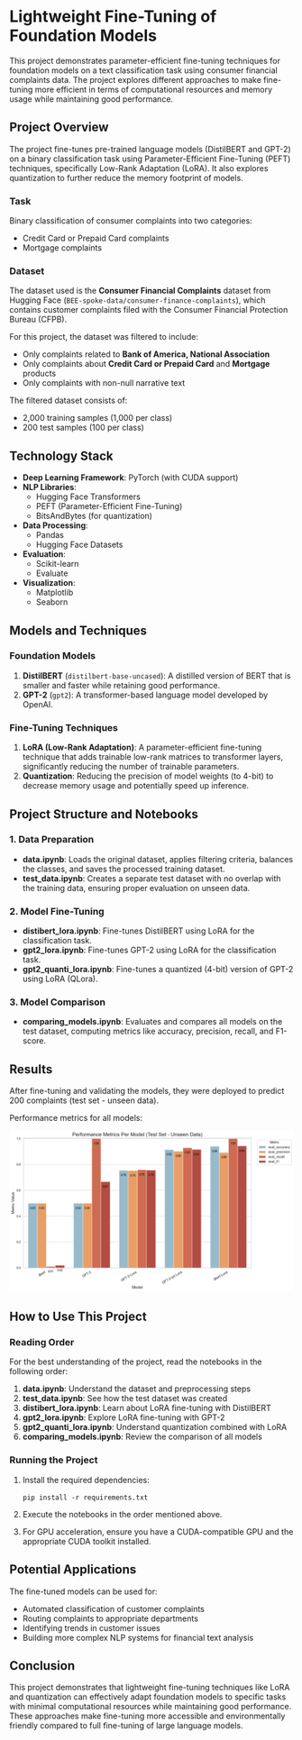 # Lightweight Fine-Tuning of Foundation Models

This project demonstrates parameter-efficient fine-tuning techniques for foundation models on a text classification task using consumer financial complaints data. The project explores different approaches to make fine-tuning more efficient in terms of computational resources and memory usage while maintaining good performance.

## Project Overview

The project fine-tunes pre-trained language models (DistilBERT and GPT-2) on a binary classification task using Parameter-Efficient Fine-Tuning (PEFT) techniques, specifically Low-Rank Adaptation (LoRA). It also explores quantization to further reduce the memory footprint of models.

### Task

Binary classification of consumer complaints into two categories:
- Credit Card or Prepaid Card complaints
- Mortgage complaints

### Dataset

The dataset used is the **Consumer Financial Complaints** dataset from Hugging Face (`BEE-spoke-data/consumer-finance-complaints`), which contains customer complaints filed with the Consumer Financial Protection Bureau (CFPB).

For this project, the dataset was filtered to include:
- Only complaints related to **Bank of America, National Association**
- Only complaints about **Credit Card or Prepaid Card** and **Mortgage** products
- Only complaints with non-null narrative text

The filtered dataset consists of:
- 2,000 training samples (1,000 per class)
- 200 test samples (100 per class)

## Technology Stack

- **Deep Learning Framework**: PyTorch (with CUDA support)
- **NLP Libraries**: 
  - Hugging Face Transformers
  - PEFT (Parameter-Efficient Fine-Tuning)
  - BitsAndBytes (for quantization)
- **Data Processing**: 
  - Pandas
  - Hugging Face Datasets
- **Evaluation**: 
  - Scikit-learn
  - Evaluate
- **Visualization**: 
  - Matplotlib
  - Seaborn

## Models and Techniques

### Foundation Models

1. **DistilBERT** (`distilbert-base-uncased`): A distilled version of BERT that is smaller and faster while retaining good performance.
2. **GPT-2** (`gpt2`): A transformer-based language model developed by OpenAI.

### Fine-Tuning Techniques

1. **LoRA (Low-Rank Adaptation)**: A parameter-efficient fine-tuning technique that adds trainable low-rank matrices to transformer layers, significantly reducing the number of trainable parameters.
2. **Quantization**: Reducing the precision of model weights (to 4-bit) to decrease memory usage and potentially speed up inference.

## Project Structure and Notebooks

### 1. Data Preparation

- **data.ipynb**: Loads the original dataset, applies filtering criteria, balances the classes, and saves the processed training dataset.
- **test_data.ipynb**: Creates a separate test dataset with no overlap with the training data, ensuring proper evaluation on unseen data.

### 2. Model Fine-Tuning

- **distibert_lora.ipynb**: Fine-tunes DistilBERT using LoRA for the classification task.
- **gpt2_lora.ipynb**: Fine-tunes GPT-2 using LoRA for the classification task.
- **gpt2_quanti_lora.ipynb**: Fine-tunes a quantized (4-bit) version of GPT-2 using LoRA (QLora).

### 3. Model Comparison

- **comparing_models.ipynb**: Evaluates and compares all models on the test dataset, computing metrics like accuracy, precision, recall, and F1-score.

## Results

After fine-tuning and validating the models, they were deployed to predict 200 complaints (test set - unseen data).

Performance metrics for all models:

![Bar Plot Performance Metrics](plots/barplot_perfmetrics.png)

## How to Use This Project

### Reading Order

For the best understanding of the project, read the notebooks in the following order:

1. **data.ipynb**: Understand the dataset and preprocessing steps
2. **test_data.ipynb**: See how the test dataset was created
3. **distibert_lora.ipynb**: Learn about LoRA fine-tuning with DistilBERT
4. **gpt2_lora.ipynb**: Explore LoRA fine-tuning with GPT-2
5. **gpt2_quanti_lora.ipynb**: Understand quantization combined with LoRA
6. **comparing_models.ipynb**: Review the comparison of all models

### Running the Project

1. Install the required dependencies:
   ```
   pip install -r requirements.txt
   ```

2. Execute the notebooks in the order mentioned above.

3. For GPU acceleration, ensure you have a CUDA-compatible GPU and the appropriate CUDA toolkit installed.

## Potential Applications

The fine-tuned models can be used for:
- Automated classification of customer complaints
- Routing complaints to appropriate departments
- Identifying trends in customer issues
- Building more complex NLP systems for financial text analysis

## Conclusion

This project demonstrates that lightweight fine-tuning techniques like LoRA and quantization can effectively adapt foundation models to specific tasks with minimal computational resources while maintaining good performance. These approaches make fine-tuning more accessible and environmentally friendly compared to full fine-tuning of large language models.
